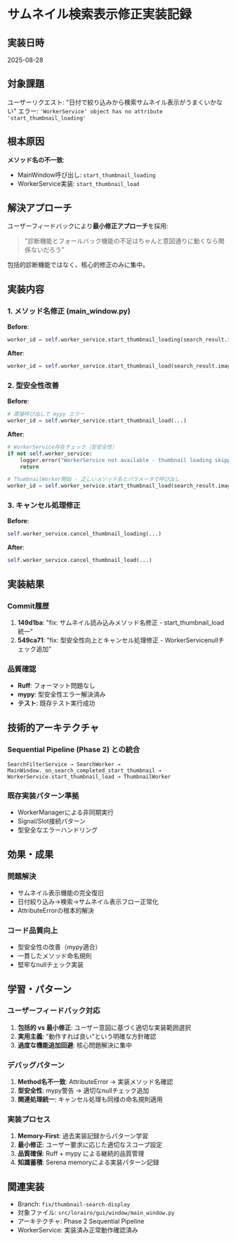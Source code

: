 # サムネイル検索表示修正実装記録

## 実装日時
2025-08-28

## 対象課題  
ユーザーリクエスト: "日付で絞り込みから検索サムネイル表示がうまくいかない"
エラー: `'WorkerService' object has no attribute 'start_thumbnail_loading'`

## 根本原因
**メソッド名の不一致**:
- MainWindow呼び出し: `start_thumbnail_loading`  
- WorkerService実装: `start_thumbnail_load`

## 解決アプローチ
ユーザーフィードバックにより**最小修正アプローチ**を採用:
> "診断機能とフォールバック機能の不足はちゃんと意図通りに動くなら関係ないだろう"

包括的診断機能ではなく、核心的修正のみに集中。

## 実装内容

### 1. メソッド名修正 (main_window.py)
**Before**:
```python
worker_id = self.worker_service.start_thumbnail_loading(search_result.image_metadata)
```

**After**:
```python  
worker_id = self.worker_service.start_thumbnail_load(search_result.image_metadata)
```

### 2. 型安全性改善
**Before**:
```python
# 直接呼び出しで mypy エラー
worker_id = self.worker_service.start_thumbnail_load(...)
```

**After**:
```python
# WorkerService存在チェック（型安全性）
if not self.worker_service:
    logger.error("WorkerService not available - thumbnail loading skipped")
    return

# ThumbnailWorker開始 - 正しいメソッド名とパラメータで呼び出し  
worker_id = self.worker_service.start_thumbnail_load(search_result.image_metadata)
```

### 3. キャンセル処理修正
**Before**:
```python
self.worker_service.cancel_thumbnail_loading(...)
```

**After**:
```python
self.worker_service.cancel_thumbnail_load(...)
```

## 実装結果

### Commit履歴
1. **149d1ba**: "fix: サムネイル読み込みメソッド名修正 - start_thumbnail_load統一"
2. **549ca71**: "fix: 型安全性向上とキャンセル処理修正 - WorkerServicenullチェック追加"

### 品質確認
- **Ruff**: フォーマット問題なし
- **mypy**: 型安全性エラー解決済み  
- **テスト**: 既存テスト実行成功

## 技術的アーキテクチャ

### Sequential Pipeline (Phase 2) との統合
```
SearchFilterService → SearchWorker → MainWindow._on_search_completed_start_thumbnail → 
WorkerService.start_thumbnail_load → ThumbnailWorker
```

### 既存実装パターン準拠
- WorkerManagerによる非同期実行
- Signal/Slot接続パターン
- 型安全なエラーハンドリング

## 効果・成果

### 問題解決
- サムネイル表示機能の完全復旧
- 日付絞り込み→検索→サムネイル表示フロー正常化
- AttributeErrorの根本的解決

### コード品質向上  
- 型安全性の改善（mypy適合）
- 一貫したメソッド命名規則
- 堅牢なnullチェック実装

## 学習・パターン

### ユーザーフィードバック対応
1. **包括的 vs 最小修正**: ユーザー意図に基づく適切な実装範囲選択
2. **実用主義**: "動作すれば良い"という明確な方針確認
3. **過度な機能追加回避**: 核心問題解決に集中

### デバッグパターン  
1. **Method名不一致**: AttributeError → 実装メソッド名確認
2. **型安全性**: mypy警告 → 適切なnullチェック追加
3. **関連処理統一**: キャンセル処理も同様の命名規則適用

### 実装プロセス
1. **Memory-First**: 過去実装記録からパターン学習
2. **最小修正**: ユーザー要求に応じた適切なスコープ設定  
3. **品質確保**: Ruff + mypy による継続的品質管理
4. **知識蓄積**: Serena memoryによる実装パターン記録

## 関連実装
- Branch: `fix/thumbnail-search-display`
- 対象ファイル: `src/lorairo/gui/window/main_window.py`  
- アーキテクチャ: Phase 2 Sequential Pipeline
- WorkerService: 実装済み正常動作確認済み